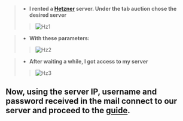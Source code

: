   >* __I rented a [Hetzner](https://www.hetzner.com/sb) server. Under the tab auction chose the desired server__ 
  >>![Hz1](https://user-images.githubusercontent.com/101806416/179365533-893b4364-a075-4a7b-8d5f-6dbe23fc5424.png)
  
  >* __With these parameters:__
  >>![Hz2](https://user-images.githubusercontent.com/101806416/179365610-3172666c-95b8-4112-8d0a-60ab0448c7c0.png)
  
  >* __After waiting a while, I got access to my server__
  >>![Hz3](https://user-images.githubusercontent.com/101806416/179366344-9966f8ac-c70f-4b84-84af-28440246967b.png)
  
  ## __Now, using the server IP, username and password received in the mail connect to our server and proceed to the [guide](https://github.com/mrAgent777/Near-Guide/blob/main/Step%201%20:%20Create%20your%20Shardnet%20wallet.md).__
